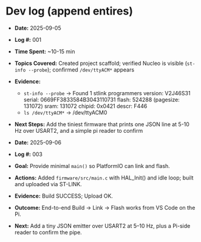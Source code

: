 # Dev log (append entires)

- **Date:** 2025-09-05
- **Log #:** 001
- **Time Spent:** ~10-15 min
- **Topics Covered:** Created project scaffold; verified Nucleo is visible (`st-info --probe`); confirmed `/dev/ttyACM*` appears
- **Evidence:**
    - `st-info --probe` -> 
                Found 1 stlink programmers
                version:    V2J46S31
                serial:     0669FF3833584B3043110731
                flash:      524288 (pagesize: 131072)
                sram:       131072
                chipid:     0x0421
                descr:      F446
    - `ls /dev/ttyACM*` -> /dev/ttyACM0
- **Next Steps:** Add the tiniest firmware that prints one JSON line at 5-10 Hz over USART2, and a simple pi reader to confirm


- **Date:** 2025-09-06
- **Log #:** 003
- **Goal:** Provide minimal `main()` so PlatformIO can link and flash.
- **Actions:** Added `firmware/src/main.c` with HAL_Init() and idle loop; built and uploaded via ST-LINK.
- **Evidence:** Build SUCCESS; Upload OK.
- **Outcome:** End-to-end Build -> Link -> Flash works from VS Code on the Pi.
- **Next:** Add a tiny JSON emitter over USART2 at 5–10 Hz, plus a Pi-side reader to confirm the pipe.
